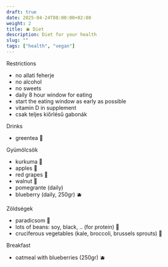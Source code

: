 ```yaml
---
draft: true
date: 2025-04-24T08:00:00+02:00
weight: 2
title: 🫐 Diet
description: Diet for your health
slug: ""
tags: ["health", "vegan"]
---
```


Restrictions

- no allati feherje
- no alcohol
- no sweets
- daily 8 hour window for eating
- start the eating window as early as possible
- vitamin D in supplement
- csak teljes kiőrlésű gabonák

Drinks

- greentea 🍵

Gyümölcsök

- kurkuma 🫚
- apples 🍎
- red grapes 🍇
- walnut 🥜
- pomegrante (daily)
- blueberry (daily, 250gr) 🫐

Zöldségek

- paradicsom 🍅
- lots of beans: soy, black, .. (for protein) 🫘
- cruciferous vegetables (kale, broccoli, brussels sprouts) 🥦

Breakfast

- oatmeal with blueberries (250gr) 🫐
